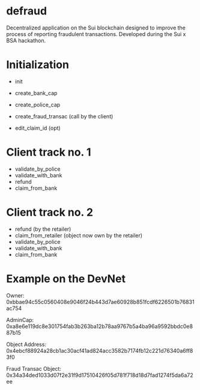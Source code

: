 # defraud
Decentralized application on the Sui blockchain designed to improve the process of reporting fraudulent transactions. Developed during the Sui x BSA hackathon.

# Initialization
- init
- create_bank_cap
- create_police_cap

- create_fraud_transac (call by the client)
- edit_claim_id (opt)


# Client track no. 1
- validate_by_police
- validate_with_bank
- refund
- claim_from_bank

# Client track no. 2
- refund (by the retailer)
- claim_from_retailer (object now own by the retailer)
- validate_by_police
- validate_with_bank
- claim_from_bank


# Example on the DevNet
Owner: 0xbbae94c55c0560408e9046f24b443d7ae60928b851fcdf6226501b76831ac754

AdminCap:
0xa8e6e119dc8e301754fab3b263ba12b78aa9767b5a4ba96a9592bbdc0e887b15

Object Address:
0x4ebcf88924a28cb1ac30acf41ad824acc3582b7174fb12c221d76340a6ff83f0

Fraud Transac Object:
0x34a34ded1033d07f2e31f9d17510426f05d781f718d18d7fad1274f5da6a72ee
